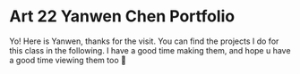 # Art 22 Yanwen Chen Portfolio

Yo! Here is Yanwen, thanks for the visit. You can find the projects I do for this class in the following. I have a good time making them, and hope u have a good time viewing them too 🥳

